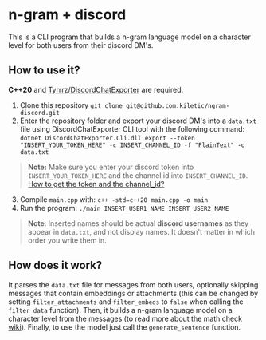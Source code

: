 # n-gram + discord
This is a CLI program that builds a n-gram language model on a character level for both users from their discord DM's.
## How to use it?
**C++20** and [Tyrrrz/DiscordChatExporter](https://github.com/Tyrrrz/DiscordChatExporter) are required.
1. Clone this repository `git clone git@github.com:kiletic/ngram-discord.git`
2. Enter the repository folder and export your discord DM's into a `data.txt` file using DiscordChatExporter CLI tool with the following command:  
`dotnet DiscordChatExporter.Cli.dll export --token "INSERT_YOUR_TOKEN_HERE" -c INSERT_CHANNEL_ID -f "PlainText" -o data.txt`  
>**Note:** Make sure you enter your discord token into `INSERT_YOUR_TOKEN_HERE` and the channel id into `INSERT_CHANNEL_ID`. [How to get the token and the channel_id?](https://github.com/Tyrrrz/DiscordChatExporter/blob/master/.docs/Token-and-IDs.md)
3. Compile `main.cpp` with: `c++ -std=c++20 main.cpp -o main`
4. Run the program: `./main INSERT_USER1_NAME INSERT_USER2_NAME`  
  >**Note**: Inserted names should be actual **discord usernames** as they appear in `data.txt`, and not display names. It doesn't matter in which order you write them in.

## How does it work?
It parses the `data.txt` file for messages from both users, optionally skipping messages that contain embeddings or attachments (this can be changed by setting `filter_attachments` and `filter_embeds` to `false` when calling the `filter_data` function). Then, it builds a n-gram language model on a character level from the messages (to read more about the math check [wiki](https://en.wikipedia.org/wiki/Word_n-gram_language_model)). Finally, to use the model just call the `generate_sentence` function.

